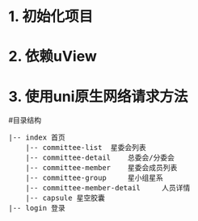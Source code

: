 # 1. 初始化项目
# 2. 依赖uView
# 3. 使用uni原生网络请求方法

#目录结构
<pre>
|-- index 首页
	|-- committee-list	星委会列表
	|-- committee-detail	总委会/分委会
	|-- committee-member	星委会成员列表
	|-- committee-group		星小组星系
	|-- committee-member-detail		人员详情
	|-- capsule	星空胶囊
|-- login 登录
</pre>
